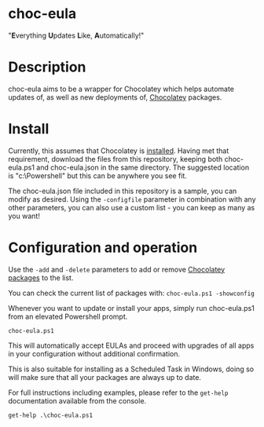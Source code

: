# choc-eula
"**E**verything **U**pdates **L**ike, **A**utomatically!"

# Description
choc-eula aims to be a wrapper for Chocolatey which helps automate updates of, as well as new deployments of, [Chocolatey](https://chocolatey.org/) packages.  

# Install
Currently, this assumes that Chocolatey is [installed](https://chocolatey.org/install).  Having met that requirement, download the files from this repository, keeping both choc-eula.ps1 and choc-eula.json in the same directory.  The suggested location is "c:\Powershell" but this can be anywhere you see fit.

The choc-eula.json file included in this repository is a sample, you can modify as desired.  Using the `-configfile` parameter in combination with any other parameters, you can also use a custom list - you can keep as many as you want!


# Configuration and operation
Use the `-add` and `-delete` parameters to add or remove [Chocolatey packages](https://chocolatey.org/packages) to the list.  

You can check the current list of packages with:
  `choc-eula.ps1 -showconfig`

Whenever you want to update or install your apps, simply run choc-eula.ps1 from an elevated Powershell prompt.  

  `choc-eula.ps1`

This will automatically accept EULAs and proceed with upgrades of all apps in your configuration without additional confirmation.

This is also suitable for installing as a Scheduled Task in Windows, doing so will make sure that all your packages are always up to date. 

For full instructions including examples, please refer to the `get-help` documentation available from the console.  

`get-help .\choc-eula.ps1`


